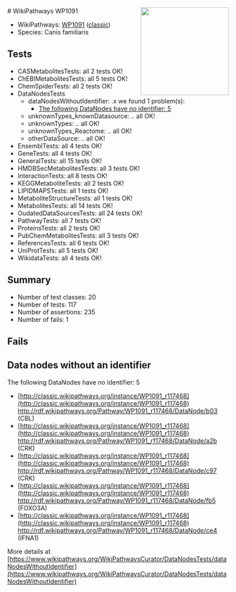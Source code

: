 <img style="float: right; width: 200px" src="https://upload.wikimedia.org/wikipedia/commons/thumb/8/83/Wplogo_with_text_500.png/640px-Wplogo_with_text_500.png" />
# WikiPathways WP1091

* WikiPathways: [WP1091](https://wikipathways.org/pathways/WP1091) ([classic](https://classic.wikipathways.org/instance/WP1091))
* Species: Canis familiaris
## Tests
* CASMetabolitesTests: all 2 tests OK!
* ChEBIMetabolitesTests: all 5 tests OK!
* ChemSpiderTests: all 2 tests OK!
* DataNodesTests
    * dataNodesWithoutIdentifier: .x we found 1 problem(s):
        * [The following DataNodes have no identifier: 5](#d2d32fa4)
    * unknownTypes_knownDatasource: .. all OK!
    * unknownTypes: .. all OK!
    * unknownTypes_Reactome: .. all OK!
    * otherDataSource: .. all OK!
* EnsemblTests: all 4 tests OK!
* GeneTests: all 4 tests OK!
* GeneralTests: all 15 tests OK!
* HMDBSecMetabolitesTests: all 3 tests OK!
* InteractionTests: all 8 tests OK!
* KEGGMetaboliteTests: all 2 tests OK!
* LIPIDMAPSTests: all 1 tests OK!
* MetaboliteStructureTests: all 1 tests OK!
* MetabolitesTests: all 14 tests OK!
* OudatedDataSourcesTests: all 24 tests OK!
* PathwayTests: all 7 tests OK!
* ProteinsTests: all 2 tests OK!
* PubChemMetabolitesTests: all 3 tests OK!
* ReferencesTests: all 6 tests OK!
* UniProtTests: all 5 tests OK!
* WikidataTests: all 4 tests OK!


## Summary

* Number of test classes: 20
* Number of tests: 117
* Number of assertions: 235
* Number of fails: 1

## Fails

<a name="d2d32fa4" />

## Data nodes without an identifier

The following DataNodes have no identifier: 5

* [http://classic.wikipathways.org/instance/WP1091_r117468](http://classic.wikipathways.org/instance/WP1091_r117468) http://rdf.wikipathways.org/Pathway/WP1091_r117468/DataNode/b03 (CBL)
* [http://classic.wikipathways.org/instance/WP1091_r117468](http://classic.wikipathways.org/instance/WP1091_r117468) http://rdf.wikipathways.org/Pathway/WP1091_r117468/DataNode/a2b (CRK)
* [http://classic.wikipathways.org/instance/WP1091_r117468](http://classic.wikipathways.org/instance/WP1091_r117468) http://rdf.wikipathways.org/Pathway/WP1091_r117468/DataNode/c97 (CRK)
* [http://classic.wikipathways.org/instance/WP1091_r117468](http://classic.wikipathways.org/instance/WP1091_r117468) http://rdf.wikipathways.org/Pathway/WP1091_r117468/DataNode/fb5 (FOXO3A)
* [http://classic.wikipathways.org/instance/WP1091_r117468](http://classic.wikipathways.org/instance/WP1091_r117468) http://rdf.wikipathways.org/Pathway/WP1091_r117468/DataNode/ce4 (IFNA1)


More details at [https://www.wikipathways.org/WikiPathwaysCurator/DataNodesTests/dataNodesWithoutIdentifier](https://www.wikipathways.org/WikiPathwaysCurator/DataNodesTests/dataNodesWithoutIdentifier)

